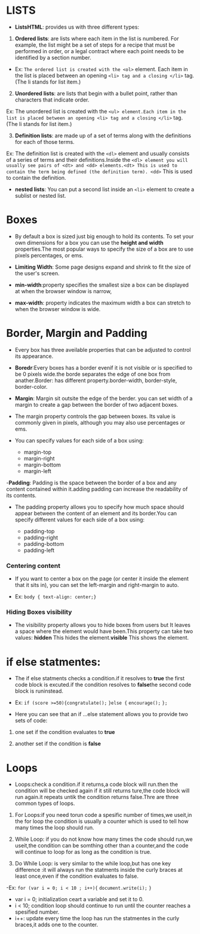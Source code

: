 
# LISTS

- **ListsHTML**: provides us with three different types:

1. **Ordered lists**: are lists where each item in the list is numbered. For example, the list might be a set of steps for a recipe that must be performed in order, or a legal contract where each point needs to be identified by a section number.

- Ex: ```The ordered list is created with the <ol>``` element. Each item in the list is placed between an opening ```<li> tag and a closing </li>``` tag. (The li stands for list item.)

2. **Unordered lists**: are lists that begin with a bullet point, rather than characters that indicate order.

Ex: The unordered list is created with the ```<ul> element.Each item in the list is placed between an opening <li> tag and a closing </li>``` tag. (The li stands for list item.)

3. **Definition lists**: are made up of a set of terms along with the definitions for each of those terms. 

Ex: The definition list is created with the ```<dl>``` element and usually consists of a series of terms and their definitions.Inside the ```<dl> element you will usually see pairs of <dt> and <dd> elements.<dt> This is used to contain the term being defined (the definition term). <dd>``` This is used to contain the definition.

- **nested lists**: You can put a second list inside an ```<li>``` element to create a sublist or nested list.

# Boxes

- By default a box is sized just big enough to hold its contents. To set your own dimensions for a box you can use the **height and width** properties.The most popular ways to specify the size of a box are to use pixels percentages, or ems.

- **Limiting Width**: Some page designs expand and shrink to fit the size of the user's screen.
- **min-width**:property specifies the smallest size a box can be displayed at when the browser window is narrow,
- **max-width**: property indicates the maximum width a box can stretch to when the browser window is wide.

# Border, Margin and Padding

- Every box has three aveilable properties that can be adjusted to control its appearance.

- **Boredr**:Every boxes has a border evenif it is not visible or is specified to be 0 pixels wide.the borde separates the edge of one box from anather.Border: has different property.border-width, border-style, border-color.  

- **Margin**: Margin sit outsite the edge of the berder. you can set width of a margin to create a gap between the border of two adjacent boxes.

- The margin property controls the gap between boxes. Its value
is commonly given in pixels, although you may also use percentages or ems.

- You can specify values for each side of a box using:
     
     - margin-top
     - margin-right
     - margin-bottom
     -  margin-left


-**Padding**: Padding is the space between the border of a box and any content contained within it.adding padding can increase the readability of its contents.
- The padding property allows you to specify how much space should appear between the content of an element and its border.You can specify different values for each side of a box using:
     
     - padding-top
     - padding-right
     - padding-bottom
     - padding-left

### Centering content

- If you want to center a box on the page (or center it inside the element that it sits in), you can set the left-margin and right-margin to auto.

- Ex: ```body { text-align: center;}```

### Hiding Boxes visibility

- The visibility property allows you to hide boxes from users but It leaves a space where the element would have been.This property can take two values:
**hidden** This hides the element.**visible** This shows the element.

# if else statmentes: 

- The if else statments checks a condition.if it resolves to **true** the first code block is excuted.if the condition resolves to **false**the second code block is runinstead.

- Ex: ```if (score >=50){congratulate();```
       ```}else {```
         ```encourage();```
       ```};```

- Here you can see that an if ...else statement allows you to provide two sets of code:
1. one set if the condition evaluates to **true**

2. another set if the condition is **false**

# Loops

- Loops:check a condition.if it returns,a code block will run.then the condition will be checked again if it still returns ture,the code block will run again.it repeats untik the condition returns false.Thre are three common types of loops.

1. For Loops:if you need torun code a spesific number of times,we useit,in the for loop the condition is usually a counter which is used to tell how many times the loop should run.

2. While Loop: if you do not know how many times the code should run,we useit,the condition can be somthing other than a counter,and the code will continue to loop for as long as the condition is true.

3. Do While Loop: is very similar to the while loop,but has one key difference :it will always run the statments inside the curly braces at least once,even if the condition evaluates to false.

-Ex: ```for (var i = 0; i < 10 ; i++){```
  ```document.write(i);```
```}```
- var i = 0; initialization ceart a variable and set it to 0.
- i < 10; condition loop should continue to run until the counter reaches a spesified number. 
- i++: update every time the loop has run the statmentes in the curly braces,it adds one to the counter.
